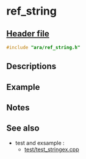 # ref_string

## [Header file](../ara/ref_string.h)

~~~C++
#include "ara/ref_string.h"
~~~

## Descriptions

## Example

## Notes

## See also

* test and exsample :
  * [test/test_stringex.cpp](../test/test_stringex.cpp)
